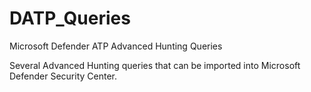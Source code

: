# DATP_Queries
Microsoft Defender ATP Advanced Hunting Queries

Several Advanced Hunting queries that can be imported into Microsoft Defender Security Center.
